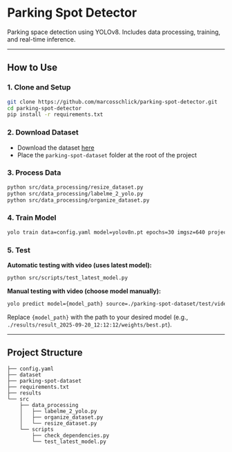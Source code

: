 # Parking Spot Detector

Parking space detection using YOLOv8. Includes data processing, training, and real-time inference.

---

## How to Use

### 1. Clone and Setup

```bash
git clone https://github.com/marcosschlick/parking-spot-detector.git
cd parking-spot-detector
pip install -r requirements.txt
```

### 2. Download Dataset

- Download the dataset [here](https://drive.google.com/drive/folders/14O0ukMquMIgOXa-5Hx-iz1jMh8zIkxNO?usp=drive_link)
- Place the `parking-spot-dataset` folder at the root of the project

### 3. Process Data

```bash
python src/data_processing/resize_dataset.py
python src/data_processing/labelme_2_yolo.py
python src/data_processing/organize_dataset.py
```

### 4. Train Model

```bash
yolo train data=config.yaml model=yolov8n.pt epochs=30 imgsz=640 project=./results name="result_$(date +'%Y-%m-%d_%H:%M:%S')"
```

### 5. Test

**Automatic testing with video (uses latest model):**

```bash
python src/scripts/test_latest_model.py
```

**Manual testing with video (choose model manually):**

```bash
yolo predict model={model_path} source=./parking-spot-dataset/test/videos/test_parking_01.mp4 show=True save=True imgsz=1280 line_width=1 project=./predictions
```

Replace `{model_path}` with the path to your desired model (e.g., `./results/result_2025-09-20_12:12:12/weights/best.pt`).

---

## Project Structure

```
├── config.yaml
├── dataset
├── parking-spot-dataset
├── requirements.txt
├── results
└── src
    ├── data_processing
    │   ├── labelme_2_yolo.py
    │   ├── organize_dataset.py
    │   └── resize_dataset.py
    └── scripts
        ├── check_dependencies.py
        └── test_latest_model.py
```
